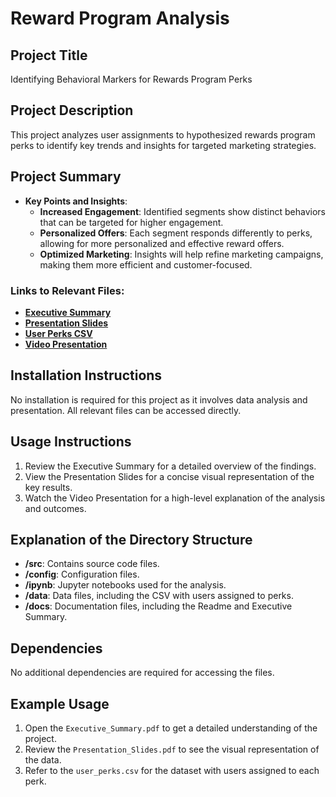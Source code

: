 # Reward Program Analysis

## Project Title
Identifying Behavioral Markers for Rewards Program Perks

## Project Description
This project analyzes user assignments to hypothesized rewards program perks to identify key trends and insights for targeted marketing strategies.

## Project Summary

- **Key Points and Insights**:
    - **Increased Engagement**: Identified segments show distinct behaviors that can be targeted for higher engagement.
    - **Personalized Offers**: Each segment responds differently to perks, allowing for more personalized and effective reward offers.
    - **Optimized Marketing**: Insights will help refine marketing campaigns, making them more efficient and customer-focused.

### Links to Relevant Files:
- **[Executive Summary](https://docs.google.com/document/d/1jYEWx3T9RWALcdZaSlhPZ2uSdoCfDFuz83FG0ZKdJsk/edit?tab=t.0#heading=h.g7b1sb3yxe64)**
- **[Presentation Slides](./Presentation_Slides.pdf)**
- **[User Perks CSV](./user_perks.csv)**
- **[Video Presentation](https://youtu.be/your-video-link)**

## Installation Instructions
No installation is required for this project as it involves data analysis and presentation. All relevant files can be accessed directly.

## Usage Instructions
1. Review the Executive Summary for a detailed overview of the findings.
2. View the Presentation Slides for a concise visual representation of the key results.
3. Watch the Video Presentation for a high-level explanation of the analysis and outcomes.

## Explanation of the Directory Structure
- **/src**: Contains source code files.
- **/config**: Configuration files.
- **/ipynb**: Jupyter notebooks used for the analysis.
- **/data**: Data files, including the CSV with users assigned to perks.
- **/docs**: Documentation files, including the Readme and Executive Summary.

## Dependencies
No additional dependencies are required for accessing the files.

## Example Usage
1. Open the `Executive_Summary.pdf` to get a detailed understanding of the project.
2. Review the `Presentation_Slides.pdf` to see the visual representation of the data.
3. Refer to the `user_perks.csv` for the dataset with users assigned to each perk.
